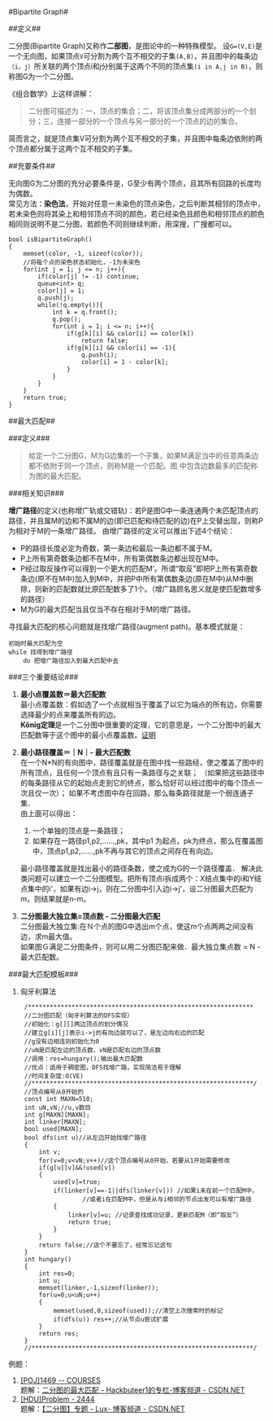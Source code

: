 #Bipartite Graph#

##定义##

二分图(Bipartite Graph)又称作**二部图**，是图论中的一种特殊模型。 设`G=(V,E)`是一个无向图，如果顶点`V`可分割为两个互不相交的子集`(A,B)`，并且图中的每条边`（i，j）`所关联的两个顶点i和j分别属于这两个不同的顶点集`(i in A,j in B)`，则称图G为一个二分图。
 
《组合数学》上这样讲解：
>  二分图可描述为：一，顶点的集合；二，将该顶点集分成两部分的一个划分；三，连接一部分的一个顶点与另一部分的一个顶点的边的集合。

简而言之，就是顶点集V可分割为两个互不相交的子集，并且图中每条边依附的两个顶点都分属于这两个互不相交的子集。

##充要条件##

无向图G为二分图的充分必要条件是，G至少有两个顶点，且其所有回路的长度均为偶数。  
常见方法：**染色法**，开始对任意一未染色的顶点染色，之后判断其相邻的顶点中，若未染色则将其染上和相邻顶点不同的颜色，若已经染色且颜色和相邻顶点的颜色相同则说明不是二分图，若颜色不同则继续判断，用深搜，广搜都可以。

	bool isBipartiteGraph()
	{
    	memset(color, -1, sizeof(color));
    	//将每个点的染色状态初始化，-1为未染色
    	for(int j = 1; j <= n; j++){
        	if(color[j] != -1) continue;
        	queue<int> q;
        	color[j] = 1;
        	q.push(j);
        	while(!q.empty()){
            	int k = q.front();
            	q.pop();
            	for(int i = 1; i <= n; i++){
                	if(g[k][i] && color[i] == color[k])
                    	return false;
                	if(g[k][i] && color[i] == -1){
                    	q.push(i);
                    	color[i] = 1 - color[k];
                	}
            	}
        	}
    	}
    	return true;
	}

##最大匹配##

###定义###

>  给定一个二分图G，M为G边集的一个子集，如果M满足当中的任意两条边都不依附于同一个顶点，则称M是一个匹配。图
   中包含边数最多的匹配称为图的最大匹配。

###相关知识###

**增广路径**的定义(也称增广轨或交错轨)：若P是图G中一条连通两个未匹配顶点的路径，并且属M的边和不属M的边(即已匹配和待匹配的边)在P上交替出现，则称P为相对于M的一条增广路径。
由增广路径的定义可以推出下述4个结论：  

- P的路径长度必定为奇数，第一条边和最后一条边都不属于M。
- P上所有第奇数条边都不在M中，所有第偶数条边都出现在M中。
- P经过取反操作可以得到一个更大的匹配M’。所谓“取反”即把P上所有第奇数条边(原不在M中)加入到M中，并把P中所有第偶数条边(原在M中)从M中删除，则新的匹配数就比原匹配数多了1个。（增广路顾名思义就是使匹配数增多的路径）
- M为G的最大匹配当且仅当不存在相对于M的增广路径。

寻找最大匹配的核心问题就是找增广路径(augment path)。基本模式就是：  

	初始时最大匹配为空
	while 找得到增广路径
		do 把增广路径加入到最大匹配中去

###三个重要结论###

1. **最小点覆盖数＝最大匹配数**  
最小点覆盖数：假如选了一个点就相当于覆盖了以它为端点的所有边，你需要选择最少的点来覆盖所有的边。  
**König定理**是一个二分图中很重要的定理，它的意思是，一个二分图中的最大匹配数等于这个图中的最小点覆盖数。[证明](http://www.matrix67.com/blog/archives/116)

2. **最小路径覆盖＝｜N｜- 最大匹配数**  
	在一个N*N的有向图中，路径覆盖就是在图中找一些路经，使之覆盖了图中的所有顶点，且任何一个顶点有且只有一条路径与之关联；
（如果把这些路径中的每条路径从它的起始点走到它的终点，那么恰好可以经过图中的每个顶点一次且仅一次）；
如果不考虑图中存在回路，那么每条路径就是一个弱连通子集．  
由上面可以得出：
	1. 一个单独的顶点是一条路径；
	2. 如果存在一路径p1,p2,......,pk，其中p1 为起点，pk为终点，那么在覆盖图中，顶点p1,p2,......,pk不再与其它的顶点之间存在有向边。  

	最小路径覆盖就是找出最小的路径条数，使之成为G的一个路径覆盖．
	解决此类问题可以建立一个二分图模型。把所有顶点i拆成两个：X结点集中的i和Y结点集中的i'，如果有边i->j，则在二分图中引入边i->j'，设二分图最大匹配为m，则结果就是n-m。

3. **二分图最大独立集=顶点数 - 二分图最大匹配**  
二分图最大独立集:在Ｎ个点的图G中选出m个点，使这m个点两两之间没有边，求m最大值。  
如果图Ｇ满足二分图条件，则可以用二分图匹配来做．最大独立集点数 = N - 最大匹配数。

###最大匹配模板###

1. 匈牙利算法

		/**************************************************************
		//二分图匹配（匈牙利算法的DFS实现）
		//初始化：g[][]两边顶点的划分情况
		//建立g[i][j]表示i->j的有向边就可以了，是左边向右边的匹配
		//g没有边相连则初始化为0
		//uN是匹配左边的顶点数，vN是匹配右边的顶点数
		//调用：res=hungary();输出最大匹配数
		//优点：适用于稠密图，DFS找增广路，实现简洁易于理解
		//时间复杂度:O(VE)
		//*************************************************************/
		//顶点编号从0开始的
		const int MAXN=510;
		int uN,vN;//u,v数目
		int g[MAXN][MAXN];
		int linker[MAXN];
		bool used[MAXN];
		bool dfs(int u)//从左边开始找增广路径
		{
    		int v;
    		for(v=0;v<vN;v++)//这个顶点编号从0开始，若要从1开始需要修改
      		if(g[u][v]&&!used[v])
      		{
          		used[v]=true;
          		if(linker[v]==-1||dfs(linker[v])) //如果i未在前一个匹配M中，
						//或者i在匹配M中，但是从与i相邻的节点出发可以有增广路径
          		{
              		linker[v]=u; //记录查找成功记录，更新匹配M（即“取反”）
              		return true;
          		}
      		}
    		return false;//这个不要忘了，经常忘记这句
		}
		int hungary()
		{
    		int res=0;
    		int u;
    		memset(linker,-1,sizeof(linker));
    		for(u=0;u<uN;u++)
    		{
        		memset(used,0,sizeof(used));//清空上次搜索时的标记
        		if(dfs(u)) res++;//从节点u尝试扩展
    		}
    		return res;
		}
		//*************************************************************/

例题：

1. [[POJ]1469 -- COURSES](http://poj.org/problem?id=1469)  
	题解：[二分图的最大匹配 - Hackbuteer1的专栏-博客频道 - CSDN.NET](http://blog.csdn.net/hackbuteer1/article/details/7398008)  
2. [[HDU]Problem - 2444](http://acm.hdu.edu.cn/showproblem.php?pid=2444)  
	题解：[【二分图】专题 - Lux- 博客频道 - CSDN.NET](http://blog.csdn.net/u013163567/article/details/40551875)
